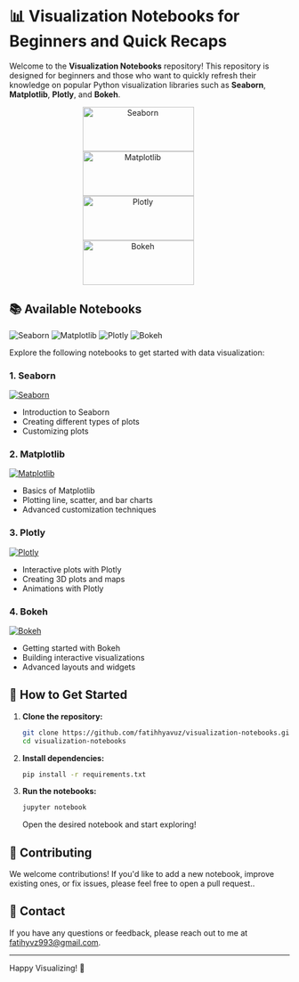 # 📊 Visualization Notebooks for Beginners and Quick Recaps

Welcome to the **Visualization Notebooks** repository! This repository is designed for beginners and those who want to quickly refresh their knowledge on popular Python visualization libraries such as **Seaborn**, **Matplotlib**, **Plotly**, and **Bokeh**.
<p align="center" style="padding: 0 20px;">
  <img src="https://seaborn.pydata.org/_static/logo-wide-lightbg.svg" alt="Seaborn" width="200" height="80" style="margin-right: 40px !important;"/>
  <img src="https://matplotlib.org/stable/_static/logo2.svg" alt="Matplotlib" width="200" height="80" style="margin-right: 40px !important;"/>
  <img src="https://upload.wikimedia.org/wikipedia/commons/thumb/1/1b/Plotly-logo-01.png/600px-Plotly-logo-01.png" alt="Plotly" width="200" height="80" style="margin-right: 40px !important;"/>
  <img src="https://static.bokeh.org/branding/logos/bokeh-logo.svg" alt="Bokeh" width="200" height="80" style="margin-right: 40px !important;"/>
</p>

## 📚 Available Notebooks

![Seaborn](https://img.shields.io/badge/Seaborn-3776AB?style=for-the-badge&logo=seaborn&logoColor=white) 
![Matplotlib](https://img.shields.io/badge/Matplotlib-FF1493?style=for-the-badge&logo=matplotlib&logoColor=white)
![Plotly](https://img.shields.io/badge/Plotly-00FF00?style=for-the-badge&logo=plotly&logoColor=white)
![Bokeh](https://img.shields.io/badge/Bokeh-FF5733?style=for-the-badge&logo=bokeh&logoColor=white)

Explore the following notebooks to get started with data visualization:

### 1. Seaborn
[![Seaborn](https://img.shields.io/badge/Seaborn-3776AB?style=for-the-badge&logo=seaborn&logoColor=white)]([notebooks/seaborn_basics.ipynb](https://github.com/fatihhyavuz/Data_Visualization_Notebooks/tree/main/Seaborn_Notebooks))
- Introduction to Seaborn
- Creating different types of plots
- Customizing plots

### 2. Matplotlib
[![Matplotlib](https://img.shields.io/badge/Matplotlib-FF1493?style=for-the-badge&logo=matplotlib&logoColor=white)]([notebooks/matplotlib_basics.ipynb](https://github.com/fatihhyavuz/Data_Visualization_Notebooks/tree/main/Matplotlib_Notebooks))
- Basics of Matplotlib
- Plotting line, scatter, and bar charts
- Advanced customization techniques

### 3. Plotly
[![Plotly](https://img.shields.io/badge/Plotly-00FF00?style=for-the-badge&logo=plotly&logoColor=white)]([notebooks/plotly_basics.ipynb](https://github.com/fatihhyavuz/Data_Visualization_Notebooks/tree/main/Plotly-Notebook))
- Interactive plots with Plotly
- Creating 3D plots and maps
- Animations with Plotly

### 4. Bokeh
[![Bokeh](https://img.shields.io/badge/Bokeh-FF5733?style=for-the-badge&logo=bokeh&logoColor=white)]([notebooks/bokeh_basics.ipynb](https://github.com/fatihhyavuz/Data_Visualization_Notebooks/tree/main/Bokeh-Notebook))
- Getting started with Bokeh
- Building interactive visualizations
- Advanced layouts and widgets

## 🚀 How to Get Started

1. **Clone the repository:**
    ```bash
    git clone https://github.com/fatihhyavuz/visualization-notebooks.git
    cd visualization-notebooks
    ```

2. **Install dependencies:**
    ```bash
    pip install -r requirements.txt
    ```

3. **Run the notebooks:**
    ```bash
    jupyter notebook
    ```
    Open the desired notebook and start exploring!

## 📝 Contributing

We welcome contributions! If you'd like to add a new notebook, improve existing ones, or fix issues, please feel free to open a pull request..

## 📧 Contact

If you have any questions or feedback, please reach out to me at [fatihyvz993@gmail.com](fatihyvz993@gmail.com).

---

Happy Visualizing! 🎨

